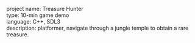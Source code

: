 project name: Treasure Hunter  
type: 10-min game demo  
language: C++, SDL3  
description: platformer, navigate through a jungle temple to obtain a rare treasure.
